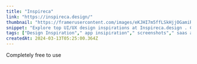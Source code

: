 ```yaml
---
title: "Inspireca"
link: "https://inspireca.design/"
thumbnail: "https://framerusercontent.com/images/eKJHI7m5ffLSkHjjOGamiRbg.jpg"
snippet: "Explore top UI/UX design inspirations at Inspireca.design . Curated elements for mobile apps, landing pages, saas and more. Stay inspired with regular updates."
tags: ["Design Inspiration"," app insipiration"," screenshots"," saas apps"]
createdAt: 2024-03-13T05:25:00.364Z
---
```

Completely free to use

